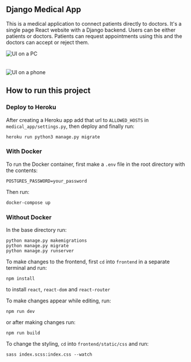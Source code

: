 ## Django Medical App

This is a medical application to connect patients directly to doctors. It's a single page React website with a Django backend. Users can be either patients or doctors. Patients can request appointments using this and the doctors can accept or reject them.

![UI on a PC](./desktop_screenshot.jpeg)
\
\
\
![UI on a phone](./mobile_screenshot.jpeg)

## How to run this project

### Deploy to Heroku
After creating a Heroku app add that url to `ALLOWED_HOSTS` in `medical_app/settings.py`, then deploy and finally run:
```
heroku run python3 manage.py migrate
```

### With Docker
To run the Docker container, first make a `.env` file in the root directory with the contents:
```
POSTGRES_PASSWORD=your_password
```

Then run:
```
docker-compose up
```

### Without Docker
In the base directory run:

```
python manage.py makemigrations
python manage.py migrate
python manage.py runserver
```

To make changes to the frontend, first `cd` into `frontend` in a separate terminal and  run:

```
npm install
```

to install `react`, `react-dom` and `react-router`

To make changes appear while editing, run:

```
npm run dev
```

or after making changes run:

```
npm run build
```

To change the styling, `cd` into `frontend/static/css` and run:

```
sass index.scss:index.css --watch
```
